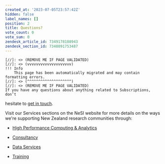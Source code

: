 ```yaml
---
created_at: '2023-07-05T23:57:42Z'
hidden: false
label_names: []
position: 2
title: Questions?
vote_count: 0
vote_sum: 0
zendesk_article_id: 7349178188943
zendesk_section_id: 7348891753487
---
```



    [//]: <> (REMOVE ME IF PAGE VALIDATED)
    [//]: <> (vvvvvvvvvvvvvvvvvvvv)
    !!! Info
        This page has been automatically migrated and may contain formatting errors.
    [//]: <> (^^^^^^^^^^^^^^^^^^^^)
    [//]: <> (REMOVE ME IF PAGE VALIDATED)
    If you have any questions about anything related to Subscriptions, don’t
hesitate to [get in touch](mailto:info@nesi.org.nz).

Visit our Services sections on the NeSI website for more details on the
ways we're supporting New Zealand research communities through:

-   [High Performance Computing &
    Analytics](https://www.nesi.org.nz/services/high-performance-computing-and-data-analytics)

-   [Consultancy](https://www.nesi.org.nz/services/consultancy)

-   [Data Services](https://www.nesi.org.nz/services/data-services)

-   [Training](https://www.nesi.org.nz/services/training)

 

